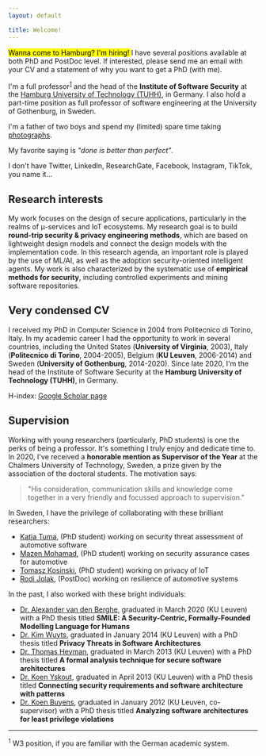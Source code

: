 ```yaml
---
layout: default

title: Welcome!
---
```


<div class="box">
    <mark><i class="fas fa-anchor"></i> Wanna come to Hamburg? I'm hiring! <i class="fas fa-anchor"></i></mark> I have several positions available at both PhD and PostDoc level. If interested, please send me an email with your CV and a statement of why you want to get a PhD (with me).
    </div>

<p>I'm a full professor<sup><a href="#section1">1</a></sup> and the head of the <b>Institute of Software Security</b> at the <a href="https://www.tuhh.de/alt/tuhh/startpage.html" target="_blank">Hamburg University of Technology (TUHH)</a>, in Germany. I also hold a part-time position as full professor of software engineering at the University of Gothenburg, in Sweden.</p>

<p>I'm a father of two boys and spend my (limited) spare time taking <a href="http://www.scandariato.photo" target="_blank">photographs</a>.</p>

<p>My favorite saying is <em>"done is better than perfect"</em>.

<p>I don't have Twitter, LinkedIn, ResearchGate, Facebook, Instagram, TikTok, you name it...</p>



<h2>Research interests</h2>

<p>My work focuses on the design of secure applications, particularly in the realms of &mu;-services and IoT ecosystems. 
My research goal is to build <strong>round-trip security &amp; privacy engineering methods</strong>, which are based on lightweight design models and connect the design models with the implementation code. 
In this research agenda, an important role is played by the use of ML/AI, as well as the adoption security-oriented intelligent agents.
My work is also characterized by the systematic use of <strong>empirical methods for security</strong>, including controlled experiments and mining software repositories.
</p>


<h2>Very condensed CV</h2>

<p>I received my PhD in Computer Science in 2004 from Politecnico di Torino, Italy. 
In my academic career I had the opportunity to work in several countries, including the United States (<b>University of Virginia</b>, 2003), Italy (<b>Politecnico di Torino</b>, 2004-2005), Belgium (<b>KU Leuven</b>, 2006-2014) and Sweden (<b>University of Gothenburg</b>, 2014-2020).
Since late 2020, I'm the head of the Institute of Software Security at the <b>Hamburg University of Technology (TUHH)</b>, in Germany.</p>

<p>H-index: <a href="http://scholar.google.com/citations?user=xul68AwAAAAJ" target="_blank">Google Scholar page</a>

<h2>Supervision</h2>

<p>Working with young researchers (particularly, PhD students) is one the perks of being a professor. It's something I truly enjoy and dedicate time to. In 2020, I've received a <strong> honorable mention as Supervisor of the Year</strong> at the Chalmers University of Technology, Sweden, a prize given by the association of the doctoral students. The motivation says: <blockquote>"His consideration, communication skills and knowledge come together in a very friendly and focussed approach to supervision."</blockquote></p> 

<p>In Sweden, I have the privilege of collaborating with these brilliant researchers:</p>

<ul>
<li><a href="https://sites.google.com/view/katja-tuma" target="_blank">Katja Tuma</a>, (PhD student) working on security threat assessment of automotive software</li>
<li><a href="https://scholar.google.se/citations?user=UsHTVwkAAAAJ&hl=en" target="_blank">Mazen Mohamad</a>, (PhD student) working on security assurance cases for automotive</li>	
<li><a href="https://cse.gu.se/om/interaktionsdesign/forskare/tomasz-kosinski" target="_blank">Tomasz Kosinski</a>, (PhD student) working on privacy of IoT</li>
<li><a href="http://www.rodijolak.com" target="_blank">Rodi Jolak</a>, (PostDoc) working on resilience of automotive systems</li>
</ul>


<p>In the past, I also worked with these bright individuals:

<ul>
<li><a href="https://distrinet.cs.kuleuven.be/people/alex" target="_blank">Dr. Alexander van den Berghe</a>, graduated in March 2020 (KU Leuven) with a PhD thesis titled <b>SMILE: A Security-Centric, Formally-Founded Modelling Language for Humans</b></li>
<li><a href="https://scholar.google.com/citations?user=Mt9ot9UAAAAJ&hl=en" target="_blank">Dr. Kim Wuyts</a>, graduated in January 2014 (KU Leuven) with a PhD thesis titled <b>Privacy Threats in Software Architectures</b></li>
<li><a href="https://scholar.google.com/citations?user=I4SiG-IAAAAJ&hl=en" target="_blank">Dr. Thomas Heyman</a>, graduated in March 2013 (KU Leuven) with a PhD thesis titled <b>A formal analysis technique for secure software architectures</b></li>
<li><a href="https://scholar.google.com/citations?user=xxSyH2UAAAAJ&hl=en" target="_blank">Dr. Koen Yskout</a>, graduated in April 2013 (KU Leuven) with a PhD thesis titled <b>Connecting security requirements and software architecture with patterns</b></li>
<li><a href="https://scholar.google.com/citations?user=QhaG3XEAAAAJ&hl=en" target="_blank">Dr. Koen Buyens</a>, graduated in January 2012 (KU Leuven, co-supervisor) with a PhD thesis titled <b>Analyzing software architectures for least privilege violations</b></li>
</ul>
</p>

<hr>
<p id="section1" class="footnote"><sup>1</sup> W3 position, if you are familiar with the German academic system.</p>


